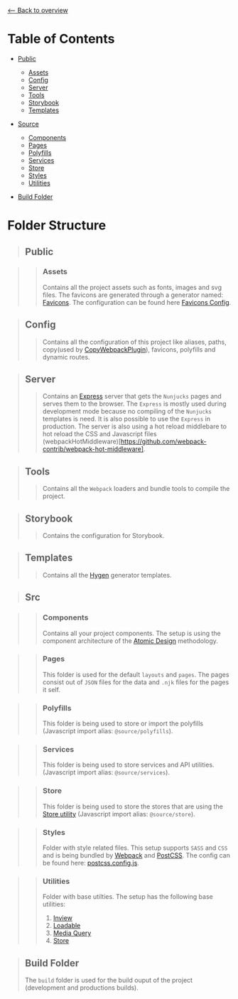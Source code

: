 [⟵ Back to overview](../README.md)

# Table of Contents
- [Public](#public)
    - [Assets](#assets)
    - [Config](#config)
    - [Server](#server)
    - [Tools](#tools)
    - [Storybook](#storybook)
    - [Templates](#templates)

- [Source](#src)
    - [Components](#components)
    - [Pages](#pages)
    - [Polyfills](#polyfills)
    - [Services](#services)
    - [Store](#store)
    - [Styles](#styles)
    - [Utilities](#utilities)
- [Build Folder](#build-folder)

# Folder Structure #

> ## Public ##

>> ### Assets ###
>> Contains all the project assets such as fonts, images and svg files. The favicons are generated through a generator named: [Favicons](https://www.npmjs.com/package/favicons). The configuration can be found here [Favicons Config](../config/favicons.js).

> ## Config ##
>> Contains all the configuration of this project like aliases, paths, copy(used by [CopyWebpackPlugin](https://webpack.js.org/plugins/copy-webpack-plugin/)), favicons, polyfills and dynamic routes.

> ## Server ##
>> Contains an [Express](https://expressjs.com/) server that gets the `Nunjucks` pages and serves them to the browser. The `Express` is mostly used during development mode because no compiling of the `Nunjucks` templates is need. It is also possible to use the `Express` in production. The server is also using a hot reload middlebare to hot reload the CSS and Javascript files (webpackHotMiddleware)[https://github.com/webpack-contrib/webpack-hot-middleware].

> ## Tools ##
>> Contains all the `Webpack` loaders and bundle tools to compile the project.

> ## Storybook ##
>> Contains the configuration for Storybook.

> ## Templates ##
>> Contains all the [Hygen](http://www.hygen.io/) generator templates.

>## Src ##

>>### Components ###
>>Contains all your project components. The setup is using the component architecture of the [Atomic Design](https://bradfrost.com/blog/post/atomic-web-design/) methodology.

>>### Pages ###
>>This folder is used for the default `layouts` and `pages`. The pages consist out of `JSON` files for the data and `.njk` files for the pages it self.

>>### Polyfills ###
>> This folder is being used to store or import the polyfills (Javascript import alias: `@source/polyfills`).

>>### Services ###
>> This folder is being used to store services and API utilities. (Javascript import alias: `@source/services`).

>>### Store ###
>> This folder is being used to store the stores that are using the [Store utility](../src/utilities/store/README.md) (Javascript import alias: `@source/store`).

>>### Styles ###
>>Folder with style related files. This setup supports `SASS` and `CSS` and is being bundled by [Webpack](https://webpack.js.org/) and [PostCSS](https://postcss.org/). The config can be found here: [postcss.config.js](../postcss.config.js).

>>### Utilities ###
>>Folder with base utilties. The setup has the following base utilities:
>>1. [Inview](../src/utilities/inview/README.md)
>>2. [Loadable](../src/utilities/loadable/README.md)
>>3. [Media Query](../src/utilities/media-query/README.md)
>>4. [Store](../src/utilities/store/README.md)

>## Build Folder ##
>The `build` folder is used for the build ouput of the project (development and productions builds).
